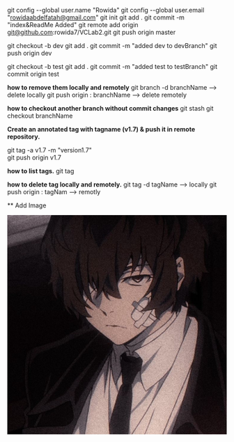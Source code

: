 ﻿git config --global user.name "Rowida"
git config --global user.email "rowidaabdelfatah@gmail.com"
git init
git add .
git commit -m "index&ReadMe Added"
git remote add origin git@github.com:rowida7/VCLab2.git
git push origin master

git checkout -b dev
git add .
git commit -m "added dev to devBranch"
git push origin dev

git checkout -b test
git add .
git commit -m "added test to testBranch"
git commit origin test 

**how to remove them locally and remotely**
git branch -d branchName --> delete locally
git push origin : branchName --> delete remotely

**how to checkout another branch without commit changes**
git stash
git checkout branchName
 
 **Create an annotated tag with tagname (v1.7) & push it in remote repository.**

git tag -a v1.7 -m "version1.7"  
git push origin v1.7

**how to list tags.**
git tag

**how to delete tag locally and remotely.**
git tag -d tagName --> locally
git push origin : tagNam --> remotly

** Add Image




![Image](/dazai.jpeg)




